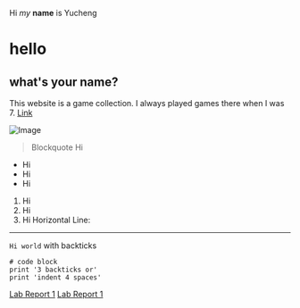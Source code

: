 Hi *my* **name** is Yucheng
# hello
## what's your name?
This website is a game collection. I always played games there when I was 7.
[Link](http://www.4399.com)

![Image](https://images.unsplash.com/photo-1541963463532-d68292c34b19?ixlib=rb-1.2.1&ixid=MnwxMjA3fDB8MHxleHBsb3JlLWZlZWR8Mnx8fGVufDB8fHx8&auto=format&fit=crop&w=800&q=60)
> Blockquote Hi
* Hi
* Hi
* Hi
1. Hi
2. Hi
3. Hi
Horizontal Line:

---

`Hi world` with backticks
```
# code block
print '3 backticks or'
print 'indent 4 spaces'
```
[Lab Report 1](lab-report-1-week-2.html)
[Lab Report 1](https://Ayuzzz127.github.io/cse15l-lab-reports/lab-report-1-week-2.html)